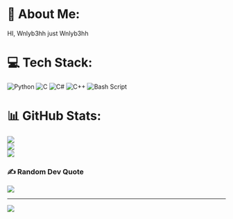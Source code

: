 # 💫 About Me:
HI, Wnlyb3hh just Wnlyb3hh


# 💻 Tech Stack:
![Python](https://img.shields.io/badge/python-3670A0?style=for-the-badge&logo=python&logoColor=ffdd54) ![C](https://img.shields.io/badge/c-%2300599C.svg?style=for-the-badge&logo=c&logoColor=white) ![C#](https://img.shields.io/badge/c%23-%23239120.svg?style=for-the-badge&logo=csharp&logoColor=white) ![C++](https://img.shields.io/badge/c++-%2300599C.svg?style=for-the-badge&logo=c%2B%2B&logoColor=white) ![Bash Script](https://img.shields.io/badge/bash_script-%23121011.svg?style=for-the-badge&logo=gnu-bash&logoColor=white)
# 📊 GitHub Stats:
![](https://github-readme-stats.vercel.app/api?username=Wnlyb3hh&theme=dark&hide_border=false&include_all_commits=false&count_private=false)<br/>
![](https://nirzak-streak-stats.vercel.app/?user=Wnlyb3hh&theme=dark&hide_border=false)<br/>
![](https://github-readme-stats.vercel.app/api/top-langs/?username=Wnlyb3hh&theme=dark&hide_border=false&include_all_commits=false&count_private=false&layout=compact)

### ✍️ Random Dev Quote
![](https://quotes-github-readme.vercel.app/api?type=horizontal&theme=radical)

---
[![](https://visitcount.itsvg.in/api?id=Wnlyb3hh&icon=0&color=0)](https://visitcount.itsvg.in)

<!-- Proudly created with GPRM ( https://gprm.itsvg.in ) -->
